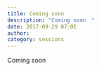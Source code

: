 ```yaml
---
title: Coming soon　
description: "Coming soon　"
date: 2017-09-29 07:01
author:
category: sessions
---
```

Coming soon　